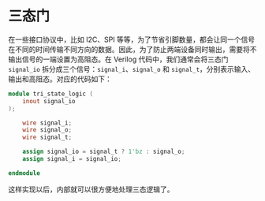 # 三态门

在一些接口协议中，比如 I2C、SPI 等等，为了节省引脚数量，都会让同一个信号在不同的时间传输不同方向的数据。因此，为了防止两端设备同时输出，需要将不输出信号的一端设置为高阻态。在 Verilog 代码中，我们通常会将三态门 `signal_io` 拆分成三个信号：`signal_i`、`signal_o` 和 `signal_t`，分别表示输入、输出和高阻态。对应的代码如下：

```verilog
module tri_state_logic (
    inout signal_io
);

    wire signal_i;
    wire signal_o;
    wire signal_t;

    assign signal_io = signal_t ? 1'bz : signal_o;
    assign signal_i = signal_io;

endmodule
```

这样实现以后，内部就可以很方便地处理三态逻辑了。